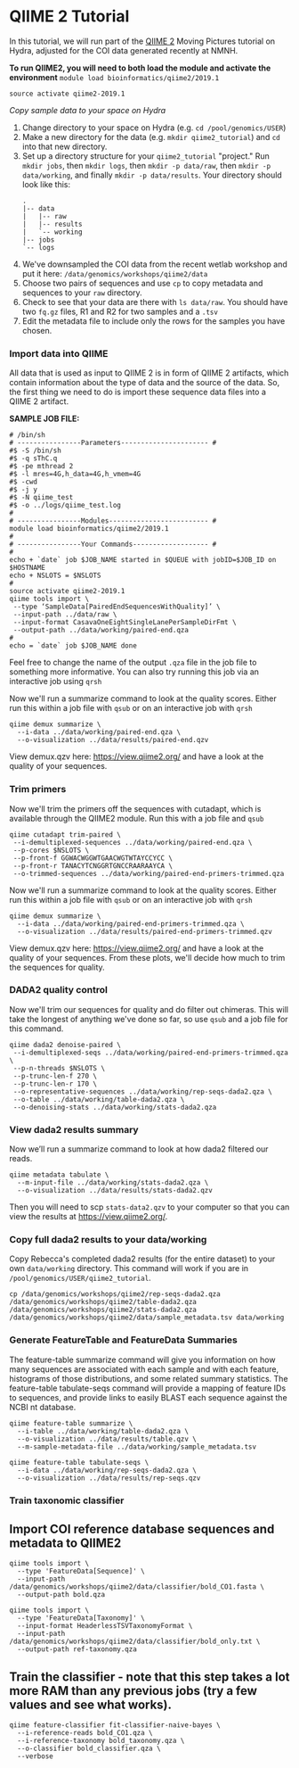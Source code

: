 # QIIME 2 Tutorial

In this tutorial, we will run part of the [QIIME 2](https://docs.qiime2.org/2017.9/tutorials/moving-pictures/) Moving Pictures tutorial on Hydra, adjusted for the COI data generated recently at NMNH. 

**To run QIIME2, you will need to both load the module and activate the environment**
```module load bioinformatics/qiime2/2019.1```

```source activate qiime2-2019.1```

*Copy sample data to your space on Hydra*
1. Change directory to your space on Hydra (e.g. ```cd /pool/genomics/USER```)
2. Make a new directory for the data (e.g. ```mkdir qiime2_tutorial```) and ```cd``` into that new directory.
3. Set up a directory structure for your `qiime2_tutorial` "project." Run `mkdir jobs`, then `mkdir logs`, then `mkdir -p data/raw`, then `mkdir -p data/working`, and finally `mkdir -p data/results`.
    Your directory should look like this:
    ```
    .
    |-- data
    |   |-- raw
    |   |-- results
    |   `-- working
    |-- jobs
    `-- logs
    ```
5. We've downsampled the COI data from the recent wetlab workshop and put it here: ```/data/genomics/workshops/qiime2/data``` 
6. Choose two pairs of sequences and use ```cp``` to copy metadata and sequences to your ```raw``` directory. 
7. Check to see that your data are there with ```ls data/raw```. You should have two ```fq.gz``` files, R1 and R2 for two samples and a ```.tsv```
8. Edit the metadata file to include only the rows for the samples you have chosen.

### Import data into QIIME

All data that is used as input to QIIME 2 is in form of QIIME 2 artifacts, which contain information about the type of data and the source of the data. So, the first thing we need to do is import these sequence data files into a QIIME 2 artifact.

**SAMPLE JOB FILE:**
```
# /bin/sh
# ----------------Parameters---------------------- #
#$ -S /bin/sh
#$ -q sThC.q
#$ -pe mthread 2
#$ -l mres=4G,h_data=4G,h_vmem=4G
#$ -cwd
#$ -j y
#$ -N qiime_test
#$ -o ../logs/qiime_test.log
#
# ----------------Modules------------------------- #
module load bioinformatics/qiime2/2019.1
#
# ----------------Your Commands------------------- #
#
echo + `date` job $JOB_NAME started in $QUEUE with jobID=$JOB_ID on $HOSTNAME
echo + NSLOTS = $NSLOTS
#
source activate qiime2-2019.1
qiime tools import \
 --type ‘SampleData[PairedEndSequencesWithQuality]’ \
 --input-path ../data/raw \
 --input-format CasavaOneEightSingleLanePerSampleDirFmt \
 --output-path ../data/working/paired-end.qza
#
echo = `date` job $JOB_NAME done
```
Feel free to change the name of the output ```.qza``` file in the job file to something more informative. You can also try running this job via an interactive job using ```qrsh```

Now we'll run a summarize command to look at the quality scores. Either run this within a job file with ```qsub``` or on an interactive job with ```qrsh```
```
qiime demux summarize \
  --i-data ../data/working/paired-end.qza \
  --o-visualization ../data/results/paired-end.qzv
  ```
View demux.qzv here: https://view.qiime2.org/ and have a look at the quality of your sequences.

### Trim primers
Now we'll trim the primers off the sequences with cutadapt, which is available through the QIIME2 module. Run this with a job file and ```qsub``` 
```
qiime cutadapt trim-paired \
 --i-demultiplexed-sequences ../data/working/paired-end.qza \
 --p-cores $NSLOTS \
 --p-front-f GGWACWGGWTGAACWGTWTAYCCYCC \
 --p-front-r TANACYTCNGGRTGNCCRAARAAYCA \
 --o-trimmed-sequences ../data/working/paired-end-primers-trimmed.qza
```
Now we'll run a summarize command to look at the quality scores. Either run this within a job file with ```qsub``` or on an interactive job with ```qrsh```
```
qiime demux summarize \
  --i-data ../data/working/paired-end-primers-trimmed.qza \
  --o-visualization ../data/results/paired-end-primers-trimmed.qzv
  ```
View demux.qzv here: https://view.qiime2.org/ and have a look at the quality of your sequences. From these plots, we'll decide how much to trim the sequences for quality.

### DADA2 quality control
Now we'll trim our sequences for quality and do filter out chimeras. This will take the longest of anything we've done so far, so use ```qsub``` and a job file for this command.
```
qiime dada2 denoise-paired \
 --i-demultiplexed-seqs ../data/working/paired-end-primers-trimmed.qza \
 --p-n-threads $NSLOTS \
 --p-trunc-len-f 270 \
 --p-trunc-len-r 170 \
 --o-representative-sequences ../data/working/rep-seqs-dada2.qza \
 --o-table ../data/working/table-dada2.qza \
 --o-denoising-stats ../data/working/stats-dada2.qza
```

### View dada2 results summary
Now we’ll run a summarize command to look at how dada2 filtered our reads.
```
qiime metadata tabulate \
  --m-input-file ../data/working/stats-dada2.qza \
  --o-visualization ../data/results/stats-dada2.qzv
```

Then you will need to scp `stats-data2.qzv` to your computer so that you can view the results at https://view.qiime2.org/.

### Copy full dada2 results to your data/working
Copy Rebecca's completed dada2 results (for the entire dataset) to your own `data/working` directory. This command will work if you are in `/pool/genomics/USER/qiime2_tutorial`.
```
cp /data/genomics/workshops/qiime2/rep-seqs-dada2.qza /data/genomics/workshops/qiime2/table-dada2.qza /data/genomics/workshops/qiime2/stats-dada2.qza /data/genomics/workshops/qiime2/data/sample_metadata.tsv data/working
```

### Generate FeatureTable and FeatureData Summaries
The feature-table summarize command will give you information on how many sequences are associated with each sample and with each feature, histograms of those distributions, and some related summary statistics. The feature-table tabulate-seqs command will provide a mapping of feature IDs to sequences, and provide links to easily BLAST each sequence against the NCBI nt database. 

```
qiime feature-table summarize \
  --i-table ../data/working/table-dada2.qza \
  --o-visualization ../data/results/table.qzv \
  --m-sample-metadata-file ../data/working/sample_metadata.tsv
```
```
qiime feature-table tabulate-seqs \
  --i-data ../data/working/rep-seqs-dada2.qza \
  --o-visualization ../data/results/rep-seqs.qzv
```
### Train taxonomic classifier
## Import COI reference database sequences and metadata to QIIME2
```
qiime tools import \
  --type 'FeatureData[Sequence]' \
  --input-path /data/genomics/workshops/qiime2/data/classifier/bold_CO1.fasta \
  --output-path bold.qza
```
```
qiime tools import \
  --type 'FeatureData[Taxonomy]' \
  --input-format HeaderlessTSVTaxonomyFormat \
  --input-path /data/genomics/workshops/qiime2/data/classifier/bold_only.txt \
  --output-path ref-taxonomy.qza
```
## Train the classifier - note that this step takes a lot more RAM than any previous jobs (try a few values and see what works).
```
qiime feature-classifier fit-classifier-naive-bayes \
  --i-reference-reads bold_CO1.qza \
  --i-reference-taxonomy bold_taxonomy.qza \
  --o-classifier bold_classifier.qza \
  --verbose
```
